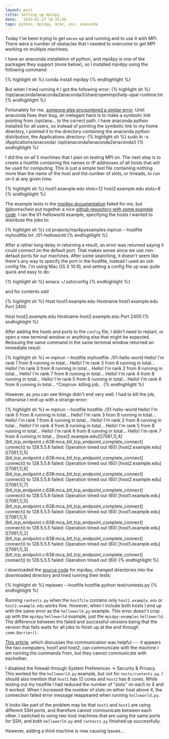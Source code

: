 ```yaml
---
layout: post
title: Setting up mpi4py
date:   2015-01-27 18:25:09
tags: python, mpi4py, mcmc, osx, anaconda
---
```


Today I've been trying to get `emcee` up and running and to use it with MPI. There were a number of obstacles that I needed to overcome to get MPI working on multiple machines.

I have an anaconda installation of python, and mpi4py is one of the packages they support (more below), so I installed mpi4py using the following command:

{% highlight sh %}
conda install mpi4py
{% endhighlight %}

But when I tried running it I got the following error:
{% highlight sh %}
/opt/anaconda1anaconda2anaconda3/share/openmpi/help-opal-runtime.txt
{% endhighlight %}

Fortunately for me, [someone else encountered a similar error](https://groups.google.com/a/continuum.io/forum/#!topic/anaconda/7CsGQKNvcdQ). Until anaconda fixes their bug, an inelegant hack is to make a symbolic link pointing from /opt/ana... to the correct path. I have anaconda python installed for all users, so instead of pointing the symbolic link to my home directory, I pointed it to the directory containing the anaconda python distribution, the Applications directory:
{% highlight sh %}
sudo ln -s /Applications/anaconda/ /opt/anaconda1anaconda2anaconda3
{% endhighlight %}

I did this on all 5 machines that I plan on testing MPI on. The next step is to create a hostfile containing the names or IP addresses of all hosts that will be used for computing. This is just a simple text file containing nothing more than the name of the host and the number of slots, or threads, to run on it at any given time:

{% highlight sh %}
host1.example.edu slots=12
host2.example.edu slots=8
{% endhighlight %}

The example tests in the [mpi4py documentation](http://mpi4py.scipy.org/docs/usrman/install.html) failed for me, but @jbornschein put together a nice [github repository with some example code](https://github.com/jbornschein/mpi4py-examples). I ran the 01-helloworld example, specifying the hosts I wanted to distribute the jobs to:

{% highlight sh %}
cd projects/mpi4pyexamples
mpirun --hostfile myhostfile.txt ./01-helloworld
{% endhighlight %}

After a rather long delay in returning a result, an error was returned saying it could connect on the default port. That makes sense since we use non-default ports for our machines. After some searching, it doesn't seem like there's any way to specify the port in the hostfile, instead I used an ssh config file. I'm using Mac OS X 10.10, and setting a config file up was quite quick and easy to do:

{% highlight sh %}
emacs ~/.ssh/config
{% endhighlight %}

and for contents add

{% highlight sh %}
Host host1.example.edu
   Hostname host1.example.edu
   Port 2400

Host host2.example.edu
   Hostname host2.example.edu
   Port 2400
{% endhighlight %}

After adding the hosts and ports to the `config` file, I didn't need to restart, or open a new terminal window or anything else that might be expected. Reissuing the same command in the same terminal window returned an immediate result:

{% highlight sh %}
∞ mpirun --hostfile myhostfile ./01-hello-world
Hello! I'm rank 1 from 8 running in total...
Hello! I'm rank 3 from 8 running in total...
Hello! I'm rank 0 from 8 running in total...
Hello! I'm rank 2 from 8 running in total...
Hello! I'm rank 7 from 8 running in total...
Hello! I'm rank 4 from 8 running in total...
Hello! I'm rank 5 from 8 running in total...
Hello! I'm rank 6 from 8 running in total...
^Cmpirun: killing job...
{% endhighlight %}

However, as you can see things didn't end very well. I had to kill the job, otherwise I end up with a strange error:

{% highlight sh %}
∞ mpirun --hostfile hostfile ./01-hello-world
Hello! I'm rank 0 from 8 running in total...
Hello! I'm rank 3 from 8 running in total...
Hello! I'm rank 1 from 8 running in total...
Hello! I'm rank 2 from 8 running in total...
Hello! I'm rank 4 from 8 running in total...
Hello! I'm rank 5 from 8 running in total...
Hello! I'm rank 6 from 8 running in total...
Hello! I'm rank 7 from 8 running in total...
[host2.example.edu][[7061,1],4][btl_tcp_endpoint.c:638:mca_btl_tcp_endpoint_complete_connect] connect() to 128.5.5.6 failed: Operation timed out (60)
[host2.example.edu][[7061,1],5][btl_tcp_endpoint.c:638:mca_btl_tcp_endpoint_complete_connect] connect() to 128.5.5.6 failed: Operation timed out (60)
[host2.example.edu][[7061,1],6][btl_tcp_endpoint.c:638:mca_btl_tcp_endpoint_complete_connect] connect() to 128.5.5.6 failed: Operation timed out (60)
[host2.example.edu][[7061,1],7][btl_tcp_endpoint.c:638:mca_btl_tcp_endpoint_complete_connect] connect() to 128.5.5.6 failed: Operation timed out (60)
[host1.example.edu][[7061,1],0][btl_tcp_endpoint.c:638:mca_btl_tcp_endpoint_complete_connect] connect() to 128.5.5.5 failed: Operation timed out (60)
[host1.example.edu][[7061,1],1][btl_tcp_endpoint.c:638:mca_btl_tcp_endpoint_complete_connect] connect() to 128.5.5.5 failed: Operation timed out (60)
[host1.example.edu][[7061,1],2][btl_tcp_endpoint.c:638:mca_btl_tcp_endpoint_complete_connect] connect() to 128.5.5.5 failed: Operation timed out (60)
[host1.example.edu][[7061,1],3][btl_tcp_endpoint.c:638:mca_btl_tcp_endpoint_complete_connect] connect() to 128.5.5.5 failed: Operation timed out (60)
{% endhighlight %}

I downloaded the [source code](https://bitbucket.org/mpi4py/mpi4py/downloads) for mpi4py, changed directories into the downloaded directory and tried running their tests:

{% highlight sh %}
mpiexec --hostfile hostfile python test/runtests.py
{% endhighlight %}

Running `runtests.py` when the `hostfile` contains only `host1.example.edu` or `host2.example.edu` works fine. However, when I include both hosts I end up with the same error as the `helloworld.py` example. This error doesn't crop up with the `mpi4py` `helloworld` example, just the `mpi4py-examples` `helloworld`. The difference between the failed and successful versions being that the version that fails waits for all jobs to finish up at the end through `comm.Barrier()`.

[This article](http://stackoverflow.com/questions/15072563/running-mpi-on-two-hosts), which discusses the communication was helpful --- it appears the two computers, host1 and host2, can communicate with the machine I am running the commands from, but they cannot communicate with eachother.

I disabled the firewall through System Preferences -> Security & Privacy. This worked for the `helloworld.py` example, but not for `tests/runtests.py`. I should also mention that `host1` has 12 cores and `host2` has 8 cores. While testing out my hostfile I had reduced the number of "slots" on each to 4 and it worked. When I increased the number of slots on either host above 4, the connection failed error message reappeared when running `helloworld.py`.

It looks like part of the problem may be that `host1` and `host2` are using different SSH ports, and therefore cannot communicate between each other. I switched to using two host machines that are using the same ports for SSH, and both `helloworld.py` and `runtests.py` finished up successfully.

However, adding a third machine is now causing issues...
